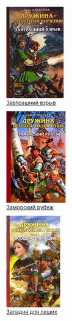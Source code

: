 ![](Завтрашний%20взрыв.jpg)  
[Завтрашний взрыв](Завтрашний%20взрыв)

![](Заморский%20рубеж.jpg)  
[Заморский рубеж](Заморский%20рубеж)

![](Западня%20для%20леших.jpg)  
[Западня для леших](Западня%20для%20леших)
